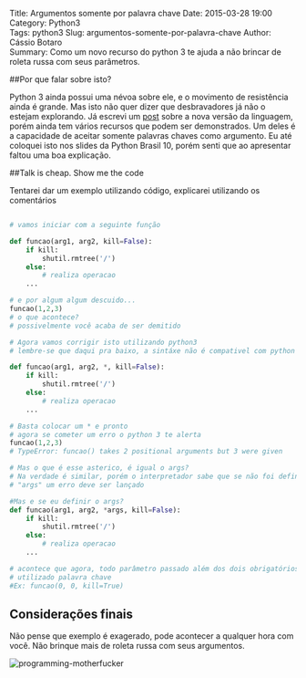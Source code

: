 Title: Argumentos somente por palavra chave
Date: 2015-03-28 19:00  
Category: Python3  
Tags: python3
Slug: argumentos-somente-por-palavra-chave 
Author: Cássio Botaro  
Summary: Como um novo recurso do python 3 te ajuda a não brincar de roleta russa com seus parâmetros.

##Por que falar sobre isto?

Python 3 ainda possui uma névoa sobre ele, e o movimento de resistência ainda é grande. Mas isto não quer dizer que desbravadores já não o estejam explorando. Já escrevi um [post](http://cassiobotaro.github.io/porque-python-3.html) sobre a nova versão da linguagem, porém ainda tem vários recursos que podem ser demonstrados. Um deles é a capacidade de aceitar somente palavras chaves como argumento. Eu até coloquei isto nos slides da Python Brasil 10, porém senti que ao apresentar faltou uma boa explicação.

##Talk is cheap. Show me the code

Tentarei dar um exemplo utilizando código, explicarei utilizando os comentários

```python

# vamos iniciar com a seguinte função

def funcao(arg1, arg2, kill=False):
    if kill:
        shutil.rmtree('/')
    else:
        # realiza operacao
    ...

# e por algum algum descuido...
funcao(1,2,3)
# o que acontece?
# possivelmente você acaba de ser demitido

# Agora vamos corrigir isto utilizando python3
# lembre-se que daqui pra baixo, a sintáxe não é compativel com python 2

def funcao(arg1, arg2, *, kill=False):
    if kill:
        shutil.rmtree('/')
    else:
        # realiza operacao
    ...

# Basta colocar um * e pronto
# agora se cometer um erro o python 3 te alerta
funcao(1,2,3)
# TypeError: funcao() takes 2 positional arguments but 3 were given

# Mas o que é esse asterico, é igual o args?
# Na verdade é similar, porém o interpretador sabe que se não foi definido o 
# "args" um erro deve ser lançado

#Mas e se eu definir o args?
def funcao(arg1, arg2, *args, kill=False):
    if kill:
        shutil.rmtree('/')
    else:
        # realiza operacao
    ...

# acontece que agora, todo parâmetro passado além dos dois obrigatórios(positionals), será armazenado em args, e kill só sera atribuido quando
# utilizado palavra chave
#Ex: funcao(0, 0, kill=True)

```


## Considerações finais
Não pense que exemplo é exagerado, pode acontecer a qualquer hora com você.
Não brinque mais de roleta russa com seus argumentos.

![programming-motherfucker]({filename}/images/programming-motherfucker.jpg)

